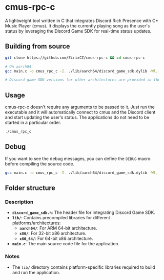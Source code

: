# cmus-rpc-c

A lightweight tool written in C that integrates Discord Rich Presence with C\* Music Player (cmus). It displays the currently playing song as the user's status by leveraging the Discord Game SDK for real-time status updates.

## Building from source

```bash
git clone https://github.com/ZirixCZ/cmus-rpc-c && cd cmus-rpc-c

# On aarch64
gcc main.c -o cmus_rpc_c -I. ./lib/aarch64/discord_game_sdk.dylib -Wl,-rpath,@loader_path/lib/aarch64

# Discord game SDK versions for other architectures are provided in the lib folder
```

## Usage

cmus-rpc-c doesn't require any arguments to be passed to it. Just run the executable and it will automatically connect to cmus and the Discord client and start updating the user's status.
The applications do not need to be started in a particular order.

```bash
./cmus_rpc_c
```

## Debug

If you want to see the debug messages, you can define the `DEBUG` macro before compiling the source code.

```bash
gcc main.c -o cmus_rpc_c -I. ./lib/aarch64/discord_game_sdk.dylib -Wl,-rpath,@loader_path/lib/aarch64 -DDEBUG

```

## Folder structure

### Description

- **`discord_game_sdk.h`**: The header file for integrating Discord Game SDK.
- **`lib/`**: Contains precompiled libraries for different platforms/architectures:
  - **`aarch64/`**: For ARM 64-bit architecture.
  - **`x86/`**: For 32-bit x86 architecture.
  - **`x86_64/`**: For 64-bit x86 architecture.
- **`main.c`**: The main source code file for the application.

### Notes

- The `lib/` directory contains platform-specific libraries required to build and run the application.
